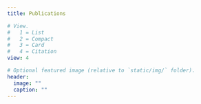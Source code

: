 ```yaml
---
title: Publications

# View.
#   1 = List
#   2 = Compact
#   3 = Card
#   4 = Citation
view: 4

# Optional featured image (relative to `static/img/` folder).
header:
  image: ""
  caption: ""
---
```

